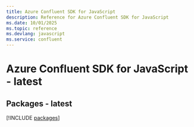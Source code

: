 ```yaml
---
title: Azure Confluent SDK for JavaScript
description: Reference for Azure Confluent SDK for JavaScript
ms.date: 10/01/2025
ms.topic: reference
ms.devlang: javascript
ms.service: confluent
---
```

# Azure Confluent SDK for JavaScript - latest
## Packages - latest
[!INCLUDE [packages](confluent-index.md)]